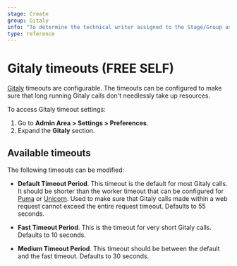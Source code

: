 ```yaml
---
stage: Create
group: Gitaly
info: "To determine the technical writer assigned to the Stage/Group associated with this page, see https://about.gitlab.com/handbook/engineering/ux/technical-writing/#assignments"
type: reference
---
```


# Gitaly timeouts **(FREE SELF)**

[Gitaly](../../../administration/gitaly/index.md) timeouts are configurable. The timeouts can be
configured to make sure that long running Gitaly calls don't needlessly take up resources.

To access Gitaly timeout settings:

1. Go to **Admin Area > Settings > Preferences**.
1. Expand the **Gitaly** section.

## Available timeouts

The following timeouts can be modified:

- **Default Timeout Period**. This timeout is the default for most Gitaly calls. It should be shorter than the
  worker timeout that can be configured for [Puma](https://docs.gitlab.com/omnibus/settings/puma.html#puma-settings)
  or [Unicorn](https://docs.gitlab.com/omnibus/settings/unicorn.html). Used to make sure that Gitaly
  calls made within a web request cannot exceed the entire request timeout.
  Defaults to 55 seconds.

- **Fast Timeout Period**. This is the timeout for very short Gitaly calls. Defaults to 10 seconds.
- **Medium Timeout Period**. This timeout should be between the default and the fast timeout.
  Defaults to 30 seconds.
